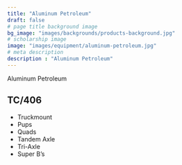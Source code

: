 ```yaml
---
title: "Aluminum Petroleum"
draft: false
# page title background image
bg_image: "images/backgrounds/products-background.jpg"
# scholarship image
image: "images/equipment/aluminum-petroleum.jpg"
# meta description
description : "Aluminum Petroleum"
---
```


Aluminum Petroleum

## TC/406

* Truckmount
* Pups
* Quads
* Tandem Axle
* Tri-Axle
* Super B’s